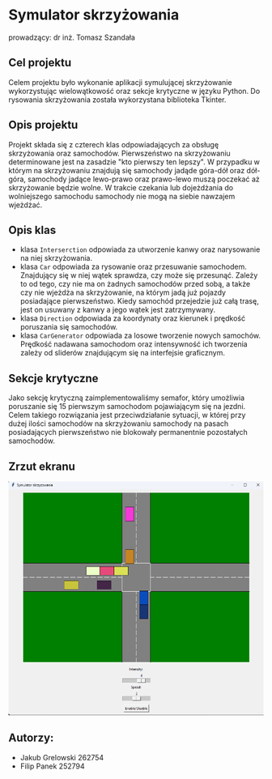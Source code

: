 # Symulator skrzyżowania

prowadzący: dr inż. Tomasz Szandała

## Cel projektu
Celem projektu było wykonanie aplikacji symulującej skrzyżowanie wykorzystując wielowątkowość oraz sekcje krytyczne w języku Python. 
Do rysowania skrzyżowania została wykorzystana biblioteka Tkinter. 

## Opis projektu
Projekt składa się z czterech klas odpowiadających za obsługę skrzyżowania oraz samochodów. Pierwszeństwo na skrzyżowaniu determinowane jest na zasadzie "kto pierwszy ten lepszy". W przypadku w którym na skrzyżowaniu znajdują się samochody jadąde góra-dół oraz dół-góra, samochody jadące lewo-prawo oraz prawo-lewo muszą poczekać aż skrzyżowanie będzie wolne. W trakcie czekania lub dojeżdżania do wolniejszego samochodu samochody nie mogą na siebie nawzajem wjeżdżać.

## Opis klas
+ klasa `Interserction` odpowiada za utworzenie kanwy oraz narysowanie na niej skrzyżowania.
+ klasa `Car` odpowiada za rysowanie oraz przesuwanie samochodem. Znajdujący się w niej wątek sprawdza, czy może się przesunąć. Zależy to od tego, czy nie ma on żadnych samochodów przed sobą, a także czy nie wjeżdża na skrzyżowanie, na którym jadą już pojazdy posiadające pierwszeństwo. Kiedy samochód przejedzie już całą trasę, jest on usuwany z kanwy a jego wątek jest zatrzymywany. 
+ klasa `Direction` odpowiada za koordynaty oraz kierunek i prędkość poruszania się samochodów.
+ klasa `CarGenerator` odpowiada za losowe tworzenie nowych samochów. Prędkość nadawana samochodom oraz intensywność ich tworzenia zależy od sliderów znajdującym się na interfejsie graficznym.

## Sekcje krytyczne
Jako sekcję krytyczną zaimplementowaliśmy semafor, który umożliwia poruszanie się 15 pierwszym samochodom pojawiającym się na jezdni. Celem takiego rozwiązania jest przeciwdziałanie sytuacji, w której przy dużej ilości samochodów na skrzyżowaniu samochody na pasach posiadających pierwszeństwo nie blokowały permanentnie pozostałych samochodów.

## Zrzut ekranu 
![zdjęcie aplikacji](./scr.png)

## Autorzy:
+ Jakub Grelowski 262754
+ Filip Panek 252794

